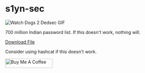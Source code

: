 # s1yn-sec

![Watch Dogs 2 Dedsec GIF](https://media.tenor.com/h53p0PfuJ50AAAAC/watch-dogs2-dedsec.gif)

700 million Indian password list. If this doesn't work, nothing will.

<a class="download-button" href="https://drive.google.com/file/d/1GhSNvthBa4UEAN_gPVioLOdMQSdkNQ6u/view?usp=sharing" target="_blank">Download File</a>

Consider using hashcat if this doesn't work.

<a class="buy-me-coffee" href="https://www.buymeacoffee.com/crossdefalt" target="_blank"><img src="https://cdn.buymeacoffee.com/buttons/default-orange.png" alt="Buy Me A Coffee" height="30" width="150"></a>
